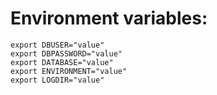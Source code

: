 # Environment variables:
```
export DBUSER="value"
export DBPASSWORD="value"
export DATABASE="value"
export ENVIRONMENT="value"
export LOGDIR="value"
```